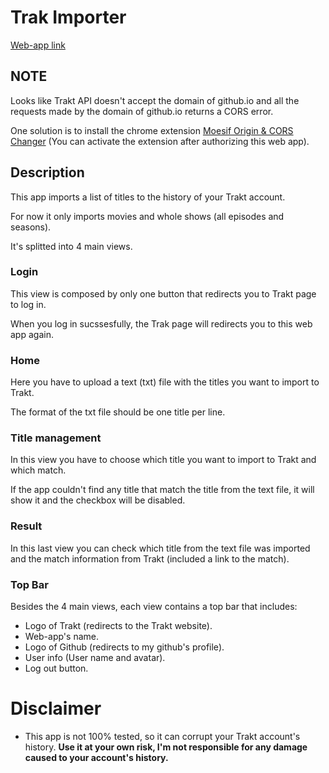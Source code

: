 # Trak Importer
[Web-app link](https://shengz94.github.io/Trakt-Importer/)

## NOTE
Looks like Trakt API doesn't accept the domain of github.io and all the requests made by the domain of github.io returns a CORS error.

One solution is to install the chrome extension [Moesif Origin & CORS Changer](https://chrome.google.com/webstore/detail/moesif-origin-cors-change/digfbfaphojjndkpccljibejjbppifbc) (You can activate the extension after authorizing this web app).

## Description
This app imports a list of titles to the history of your Trakt account.

For now it only imports movies and whole shows (all episodes and seasons).

It's splitted into 4 main views.

### Login
This view is composed by only one button that redirects you to Trakt page to log in.

When you log in sucssesfully, the Trak page will redirects you to this web app again.

### Home
Here you have to upload a text (txt) file with the titles you want to import to Trakt.

The format of the txt file should be one title per line.

### Title management
In this view you have to choose which title you want to import to Trakt and which match.

If the app couldn't find any title that match the title from the text file, it will show it and the checkbox will be disabled.

### Result
In this last view you can check which title from the text file was imported and the match information from Trakt (included a link to the match).

### Top Bar
Besides the 4 main views, each view contains a top bar that includes:
* Logo of Trakt (redirects to the Trakt website).
* Web-app's name.
* Logo of Github (redirects to my github's profile).
* User info (User name and avatar).
* Log out button.

# Disclaimer
* This app is not 100% tested, so it can corrupt your Trakt account's history. **Use it at your own risk, I'm not responsible for any damage caused to your account's history.**
